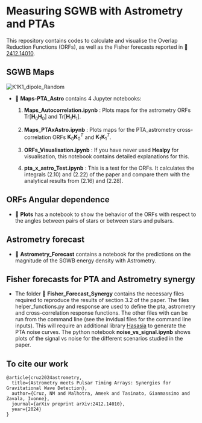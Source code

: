 # Measuring SGWB with Astrometry and PTAs

This repository contains codes to calculate and visualise the Overlap Reduction Functions (ORFs), as well as the Fisher forecasts reported in :page_facing_up: [2412.14010](https://arxiv.org/abs/2412.14010).

## SGWB Maps

![K1K1_dipole_Random](https://github.com/user-attachments/assets/57a52a54-28e9-47e0-92a4-619edd5c1c58)

* :file_folder: **Maps-PTA_Astro** contains 4 Jupyter notebooks:
  
  1. **Maps_Autocorrelation.ipynb** : Plots maps for the astrometry ORFs $\mathrm{Tr}[\mathbf{H}_0 \mathbf{H}_0]$ and $\mathrm{Tr}[\mathbf{H}_1 \mathbf{H}_1]$.
     
  2. **Maps_PTAxAstro.ipynb** : Plots maps for the PTA_astrometry cross-correlation ORFs $\mathbf{K}_0 \mathbf{K}_0^{T}$ and $\mathbf{K}_1 \mathbf{K}_1 ^{T}$.
  
  3. **ORFs_Visualisation.ipynb** : If you have never used **Healpy** for visualisation, this notebook contains detailed explanations for this.
     
  4. **pta_x_astro_Test.ipynb** : This is a test for the ORFs. It calculates the integrals (2.10) and (2.22) of the paper and compare them with the analytical results from (2.16) and (2.28).

## ORFs Angular dependence 

* :file_folder: **Plots** has a notebook to show the behavior of the ORFs with respect to the angles between pairs of stars or between stars and pulsars.

## Astrometry forecast 

* :file_folder: **Astrometry_Forecast** contains a notebook for the predictions on the magnitude of the SGWB energy density with Astrometry.

## Fisher forecasts for PTA and Astrometry synergy

* The folder :file_folder: **Fisher_Forecast_Synergy** contains the necessary files required to reproduce the results of section 3.2 of the paper. The files helper_functions.py and response are used to define the pta, astrometry and cross-correlation response functions. The other files with can be run from the command line (see the invidual files for the command line inputs). This will require an additional library [Hasasia](https://hasasia.readthedocs.io/en/latest/index.html) to generate the PTA noise curves. The python notebook **noise_vs_signal.ipynb** shows plots of the signal vs noise for the different scenarios studied in the paper.




## To cite our work

```
@article{cruz2024astrometry,
  title={Astrometry meets Pulsar Timing Arrays: Synergies for Gravitational Wave Detection},
  author={Cruz, NM and Malhotra, Ameek and Tasinato, Gianmassimo and Zavala, Ivonne},
  journal={arXiv preprint arXiv:2412.14010},
  year={2024}
}
```
